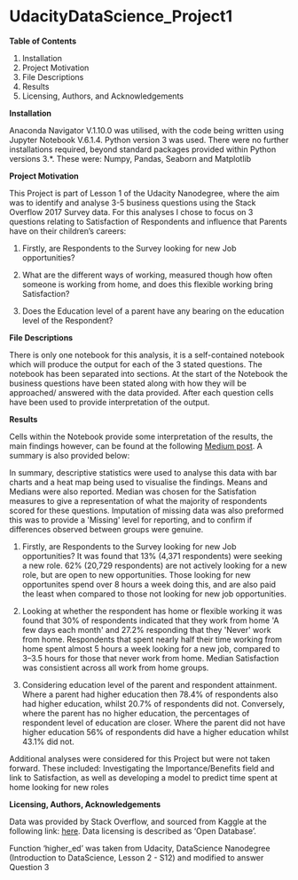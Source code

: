 # UdacityDataScience_Project1

**Table of Contents**

  1.	Installation
  2.	Project Motivation
  3.	File Descriptions
  4.	Results
  5.	Licensing, Authors, and Acknowledgements

**Installation**

Anaconda Navigator V.1.10.0 was utilised, with the code being written using Jupyter Notebook V.6.1.4. Python version 3 was used. There were no further installations required, beyond standard packages provided within Python versions 3.*. These were: Numpy, Pandas, Seaborn and Matplotlib  

**Project Motivation**

This Project is part of Lesson 1 of the Udacity Nanodegree, where the aim was to identify and analyse 3-5 business questions using the Stack Overflow 2017 Survey data. For this analyses I chose to focus on 3 questions relating to Satisfaction of Respondents and influence that Parents have on their children’s careers:

  1.	Firstly, are Respondents to the Survey looking for new Job opportunities?

  2.	What are the different ways of working, measured though how often someone is working from home, and does this flexible working bring Satisfaction? 

  3.	Does the Education level of a parent have any bearing on the education level of the Respondent?

**File Descriptions**

There is only one notebook for this analysis, it is a self-contained notebook which will produce the output for each of the 3 stated questions. The notebook has been separated into sections. At the start of the Notebook the business questions have been stated along with how they will be approached/ answered with the data provided. After each question cells have been used to provide interpretation of the output.  

**Results**

Cells within the Notebook provide some interpretation of the results, the main findings however, can be found at the following [Medium post](https://grant25.medium.com/looking-for-a-new-job-ask-your-parents-ec6b723e2d82). A summary is also provided below:

In summary, descriptive statistics were used to analyse this data with bar charts and a heat map being used to visualise the findings. Means and Medians were also reported. Median was chosen for the Satisfation measures to give a representation of what the majority of respondents scored for these questions. Imputation of missing data was also preformed this was to provide a 'Missing' level for reporting, and to confirm if differences observed between groups were genuine.

  1.	Firstly, are Respondents to the Survey looking for new Job opportunities? It was found that 13% (4,371 respondents) were seeking a new role. 62% (20,729  respondents) are       not actively looking for a new role, but are open to new opportunities. Those looking for new opportunites spend over 8 hours a week doing this, and are also paid the           least when compared to those not looking for new job opportunities.
 
  2.  Looking at whether the respondent has home or flexible working it was found that 30% of respondents indicated that they work from home 'A few days each month' and 27.2%
      responding that they 'Never' work from home. Respondents that spent nearly half their time working from home spent almost 5 hours a week looking for a new job, compared to       3–3.5 hours for those that never work from home. Median Satisfaction was consistient across all work from home groups. 
      
  3.  Considering education level of the parent and respondent attainment. Where a parent had higher education then 78.4% of respondents also had higher education, whilst 20.7%       of respondents did not. Conversely, where the parent has no higher education, the percentages of respondent level of education are closer. Where the parent did not have
      higher education 56% of respondents did have a higher education whilst 43.1% did not.
     
Additional analyses were considered for this Project but were not taken forward. These included: Investigating the Importance/Benefits field and link to Satisfaction, as well as developing a model to predict time spent at home looking for new roles

**Licensing, Authors, Acknowledgements**

Data was provided by Stack Overflow, and sourced from Kaggle at the following link: [here](https://www.kaggle.com/stackoverflow/so-survey-2017/data). Data licensing is described as ‘Open Database’.

Function ‘higher_ed’ was taken from Udacity, DataScience Nanodegree (Introduction to DataScience, Lesson 2 - S12) and modified to answer Question 3

